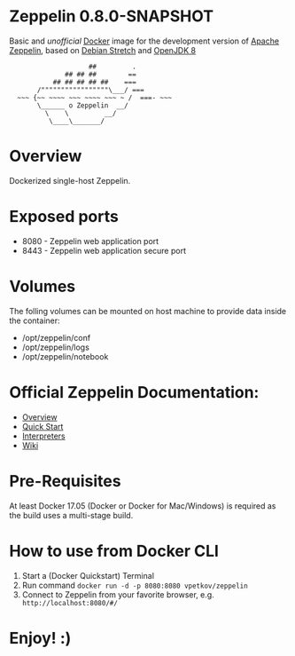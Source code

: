 # Zeppelin 0.8.0-SNAPSHOT

Basic and *unofficial* [Docker](https://www.docker.com/what-docker) image for the development version of [Apache Zeppelin](http://zeppelin.apache.org), based on [Debian Stretch](https://wiki.debian.org/DebianStretch) and [OpenJDK 8](http://openjdk.java.net)

                        ##         .
                  ## ## ##        ==
               ## ## ## ## ##    ===
           /"""""""""""""""""\___/ ===
      ~~~ {~~ ~~~~ ~~~ ~~~~ ~~~ ~ /  ===- ~~~
           \______ o Zeppelin  __/
             \    \         __/
              \____\_______/

# Overview

Dockerized single-host Zeppelin.

# Exposed ports

- 8080 - Zeppelin web application port
- 8443 - Zeppelin web application secure port


# Volumes

The folling volumes can be mounted on host machine to provide data inside the container:
- /opt/zeppelin/conf
- /opt/zeppelin/logs
- /opt/zeppelin/notebook


# Official Zeppelin Documentation:

- [Overview](http://zeppelin.apache.org/docs/0.8.0-SNAPSHOT/)
- [Quick Start](http://zeppelin.apache.org/docs/0.8.0-SNAPSHOT/quickstart/install.html)
- [Interpreters](http://zeppelin.apache.org/docs/0.8.0-SNAPSHOT/usage/interpreter/overview.html)
- [Wiki](https://cwiki.apache.org/confluence/display/ZEPPELIN/Zeppelin+Home)


# Pre-Requisites
At least Docker 17.05 (Docker or Docker for Mac/Windows) is required as the build uses a multi-stage build.

# How to use from Docker CLI

1. Start a (Docker Quickstart) Terminal
2. Run command  `docker run -d -p 8080:8080 vpetkov/zeppelin`
4. Connect to Zeppelin from your favorite browser, e.g. ` http://localhost:8080/#/`

# Enjoy! :)